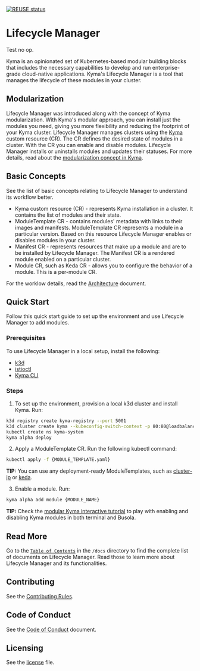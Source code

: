 <!-- markdown-link-check-disable-next-line -->
[![REUSE status](https://api.reuse.software/badge/github.com/kyma-project/lifecycle-manager)](https://api.reuse.software/info/github.com/kyma-project/lifecycle-manager)
# Lifecycle Manager

Test no op.

Kyma is an opinionated set of Kubernetes-based modular building blocks that includes the necessary capabilities to develop and run enterprise-grade cloud-native applications. Kyma's Lifecycle Manager is a tool that manages the lifecycle of these modules in your cluster.

## Modularization

Lifecycle Manager was introduced along with the concept of Kyma modularization. With Kyma's modular approach, you can install just the modules you need, giving you more flexibility and reducing the footprint of your Kyma cluster. Lifecycle Manager manages clusters using the [Kyma](api/v1beta2/kyma_types.go) custom resource (CR). The CR defines the desired state of modules in a cluster. With the CR you can enable and disable modules. Lifecycle Manager installs or uninstalls modules and updates their statuses. For more details, read about the [modularization concept in Kyma](https://github.com/kyma-project/community/tree/main/concepts/modularization).

## Basic Concepts

See the list of basic concepts relating to Lifecycle Manager to understand its workflow better.

- Kyma custom resource (CR) - represents Kyma installation in a cluster. It contains the list of modules and their state.
- ModuleTemplate CR - contains modules' metadata with links to their images and manifests. ModuleTemplate CR represents a module in a particular version. Based on this resource Lifecycle Manager enables or disables modules in your cluster.
- Manifest CR - represents resources that make up a module and are to be installed by Lifecycle Manager. The Manifest CR is a rendered module enabled on a particular cluster.
- Module CR, such as Keda CR - allows you to configure the behavior of a module. This is a per-module CR.

For the worklow details, read the [Architecture](docs/technical-reference/architecture.md) document.

## Quick Start

Follow this quick start guide to set up the environment and use Lifecycle Manager to add modules.

### Prerequisites

To use Lifecycle Manager in a local setup, install the following:

- [k3d](https://k3d.io/)
- [istioctl](https://istio.io/latest/docs/setup/install/istioctl/)
- [Kyma CLI](https://kyma-project.io/docs/kyma/latest/04-operation-guides/operations/01-install-kyma-CLI)

### Steps

1. To set up the environment, provision a local k3d cluster and install Kyma. Run:

  ```bash
  k3d registry create kyma-registry --port 5001
  k3d cluster create kyma --kubeconfig-switch-context -p 80:80@loadbalancer -p 443:443@loadbalancer --registry-use kyma-registry
  kubectl create ns kyma-system
  kyma alpha deploy
  ```

2. Apply a ModuleTemplate CR. Run the following kubectl command:

  ```bash
  kubectl apply -f {MODULE_TEMPLATE.yaml}
  ```

**TIP:** You can use any deployment-ready ModuleTemplates, such as [cluster-ip](https://github.com/pbochynski/) or [keda](https://github.com/kyma-project/keda-manager).

3. Enable a module. Run:

  ```bash
  kyma alpha add module {MODULE_NAME}
  ```

**TIP:** Check the [modular Kyma interactive tutorial](https://killercoda.com/kyma-project/scenario/modular-kyma) to play with enabling and disabling Kyma modules in both terminal and Busola.

## Read More

Go to the [`Table of Contents`](/docs/README.md) in the `/docs` directory to find the complete list of documents on Lifecycle Manager. Read those to learn more about Lifecycle Manager and its functionalities.

## Contributing

See the [Contributing Rules](CONTRIBUTING.md).

## Code of Conduct

See the [Code of Conduct](CODE_OF_CONDUCT.md) document.

## Licensing

See the [license](./LICENSE) file.
